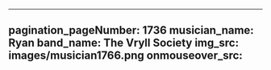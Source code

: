 ------
pagination_pageNumber: 1736
musician_name: Ryan
band_name: The Vryll Society
img_src: images/musician1766.png
onmouseover_src: 
------